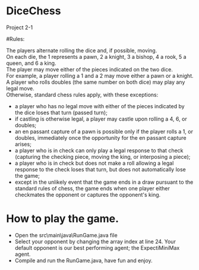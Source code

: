# DiceChess
Project 2-1 

#Rules:

The players alternate rolling the dice and, if possible, moving.    
On each die, the 1 represents a pawn, 2 a knight, 3 a bishop, 4 a rook, 5 a queen, and 6 a king.  
The player may move either of the pieces indicated on the two dice.   
For example, a player rolling a 1 and a 2 may move either a pawn or a knight.  
A player who rolls doubles (the same number on both dice) may play any legal move.  
Otherwise, standard chess rules apply, with these exceptions:

* a player who has no legal move with either of the pieces indicated by the dice loses that turn (passed turn);
* if castling is otherwise legal, a player may castle upon rolling a 4, 6, or doubles;
* an en passant capture of a pawn is possible only if the player rolls a 1, or doubles, immediately once the opportunity for the en passant capture arises;
* a player who is in check can only play a legal response to that check (capturing the checking piece, moving the king, or interposing a piece);
* a player who is in check but does not make a roll allowing a legal response to the check loses that turn, but does not automatically lose the game;
* except in the unlikely event that the game ends in a draw pursuant to the standard rules of chess, the game ends when one player either checkmates the opponent or captures the opponent's king.

# How to play the game.
- Open the src\main\java\RunGame.java file
- Select your opponent by changing the array index at line 24. Your default opponent is our best performing agent; the ExpectiMiniMax agent.
- Compile and run the RunGame.java, have fun and enjoy.